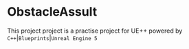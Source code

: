 # ObstacleAssult

This project project is a practise project for UE++ powered by `C++`|`Blueprints`|`Unreal Engine 5`
